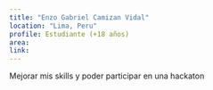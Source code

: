 ```yaml
---
title: "Enzo Gabriel Camizan Vidal"
location: "Lima, Peru"
profile: Estudiante (+18 años)
area: 
link: 
---
```


Mejorar mis skills y poder participar en una hackaton